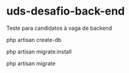 # uds-desafio-back-end
Teste para candidatos à vaga de backend

php artisan create-db

php artisan migrate:install

php artisan migrate